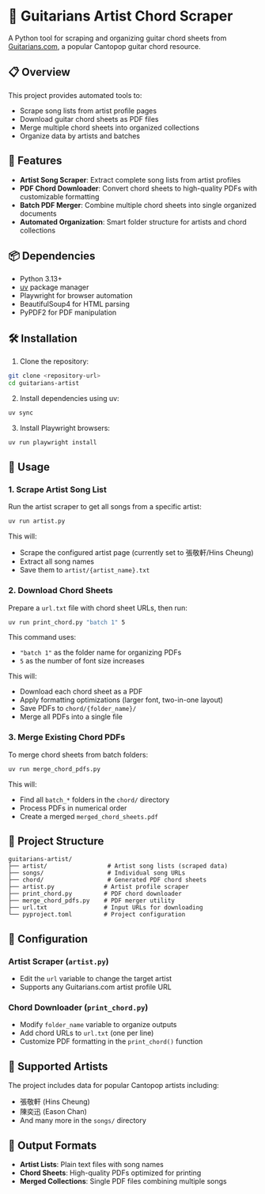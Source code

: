 # 🎸 Guitarians Artist Chord Scraper

A Python tool for scraping and organizing guitar chord sheets from [Guitarians.com](https://zh-hk.guitarians.com), a popular Cantopop guitar chord resource.

## 📋 Overview

This project provides automated tools to:
- Scrape song lists from artist profile pages
- Download guitar chord sheets as PDF files
- Merge multiple chord sheets into organized collections
- Organize data by artists and batches

## 🚀 Features

- **Artist Song Scraper**: Extract complete song lists from artist profiles
- **PDF Chord Downloader**: Convert chord sheets to high-quality PDFs with customizable formatting
- **Batch PDF Merger**: Combine multiple chord sheets into single organized documents
- **Automated Organization**: Smart folder structure for artists and chord collections

## 📦 Dependencies

- Python 3.13+
- [uv](https://github.com/astral-sh/uv) package manager
- Playwright for browser automation
- BeautifulSoup4 for HTML parsing
- PyPDF2 for PDF manipulation

## 🛠️ Installation

1. Clone the repository:
```bash
git clone <repository-url>
cd guitarians-artist
```

2. Install dependencies using uv:
```bash
uv sync
```

3. Install Playwright browsers:
```bash
uv run playwright install
```

## 📖 Usage

### 1. Scrape Artist Song List

Run the artist scraper to get all songs from a specific artist:

```bash
uv run artist.py
```

This will:
- Scrape the configured artist page (currently set to 張敬軒/Hins Cheung)
- Extract all song names
- Save them to `artist/{artist_name}.txt`

### 2. Download Chord Sheets

Prepare a `url.txt` file with chord sheet URLs, then run:

```bash
uv run print_chord.py "batch 1" 5
```

This command uses:
- `"batch 1"` as the folder name for organizing PDFs
- `5` as the number of font size increases

This will:
- Download each chord sheet as a PDF
- Apply formatting optimizations (larger font, two-in-one layout)
- Save PDFs to `chord/{folder_name}/`
- Merge all PDFs into a single file

### 3. Merge Existing Chord PDFs

To merge chord sheets from batch folders:

```bash
uv run merge_chord_pdfs.py
```

This will:
- Find all `batch_*` folders in the `chord/` directory
- Process PDFs in numerical order
- Create a merged `merged_chord_sheets.pdf`

## 📁 Project Structure

```
guitarians-artist/
├── artist/                 # Artist song lists (scraped data)
├── songs/                  # Individual song URLs
├── chord/                  # Generated PDF chord sheets
├── artist.py              # Artist profile scraper
├── print_chord.py         # PDF chord downloader
├── merge_chord_pdfs.py    # PDF merger utility
├── url.txt                # Input URLs for downloading
└── pyproject.toml         # Project configuration
```

## 🔧 Configuration

### Artist Scraper (`artist.py`)
- Edit the `url` variable to change the target artist
- Supports any Guitarians.com artist profile URL

### Chord Downloader (`print_chord.py`)
- Modify `folder_name` variable to organize outputs
- Add chord URLs to `url.txt` (one per line)
- Customize PDF formatting in the `print_chord()` function

## 🎵 Supported Artists

The project includes data for popular Cantopop artists including:
- 張敬軒 (Hins Cheung)
- 陳奕迅 (Eason Chan)
- And many more in the `songs/` directory

## 📄 Output Formats

- **Artist Lists**: Plain text files with song names
- **Chord Sheets**: High-quality PDFs optimized for printing
- **Merged Collections**: Single PDF files combining multiple songs
